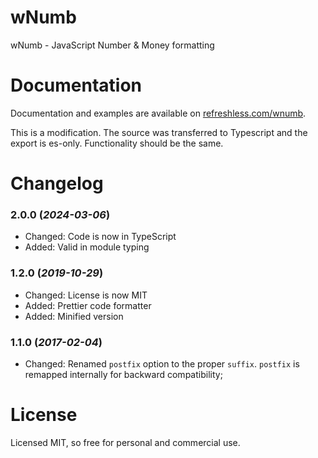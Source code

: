 wNumb
=====

wNumb - JavaScript Number &amp; Money formatting

# Documentation

Documentation and examples are available on [refreshless.com/wnumb](https://refreshless.com/wnumb/).

This is a modification. The source was transferred to Typescript and the export is es-only.
Functionality should be the same.

# Changelog

### 2.0.0 (*2024-03-06*)
- Changed: Code is now in TypeScript
- Added: Valid in module typing

### 1.2.0 (*2019-10-29*)
- Changed: License is now MIT
- Added: Prettier code formatter
- Added: Minified version

### 1.1.0 (*2017-02-04*)
- Changed: Renamed `postfix` option to the proper `suffix`. `postfix` is remapped internally for backward compatibility;

# License

Licensed MIT, so free for personal and commercial use.
